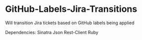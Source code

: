GitHub-Labels-Jira-Transitions
==============================

Will transition Jira tickets based on GitHub labels being applied

Dependencies: 
Sinatra
Json
Rest-Client
Ruby


